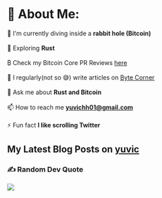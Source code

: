 # 💫 About Me:
🔭 I'm currently diving inside a **rabbit hole (Bitcoin)**<br><br>🌱 Exploring **Rust**<br><br>₿ Check my Bitcoin Core PR Reviews [here](https://bitcoinacks.com/?flt0_reviewer_contains=i-am-yuvi)<br><br>📝 I regularly(not so 😅) write articles on [Byte Corner](bytecorner.dev)<br><br>💬 Ask me about **Rust and Bitcoin**<br><br>📫 How to reach me **yuvichh01@gmail.com**<br><br>⚡ Fun fact **I like scrolling Twitter**

## My Latest Blog Posts on [yuvic](https://yuvic.bearblog.dev/)


### ✍️ Random Dev Quote
![](https://quotes-github-readme.vercel.app/api?type=horizontal&theme=merko)

